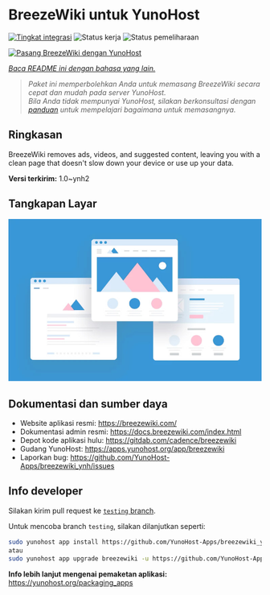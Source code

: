 <!--
N.B.: README ini dibuat secara otomatis oleh <https://github.com/YunoHost/apps/tree/master/tools/readme_generator>
Ini TIDAK boleh diedit dengan tangan.
-->

# BreezeWiki untuk YunoHost

[![Tingkat integrasi](https://dash.yunohost.org/integration/breezewiki.svg)](https://ci-apps.yunohost.org/ci/apps/breezewiki/) ![Status kerja](https://ci-apps.yunohost.org/ci/badges/breezewiki.status.svg) ![Status pemeliharaan](https://ci-apps.yunohost.org/ci/badges/breezewiki.maintain.svg)

[![Pasang BreezeWiki dengan YunoHost](https://install-app.yunohost.org/install-with-yunohost.svg)](https://install-app.yunohost.org/?app=breezewiki)

*[Baca README ini dengan bahasa yang lain.](./ALL_README.md)*

> *Paket ini memperbolehkan Anda untuk memasang BreezeWiki secara cepat dan mudah pada server YunoHost.*  
> *Bila Anda tidak mempunyai YunoHost, silakan berkonsultasi dengan [panduan](https://yunohost.org/install) untuk mempelajari bagaimana untuk memasangnya.*

## Ringkasan

BreezeWiki removes ads, videos, and suggested content, leaving you with a clean page that doesn't slow down your device or use up your data.

**Versi terkirim:** 1.0~ynh2

## Tangkapan Layar

![Tangkapan Layar pada BreezeWiki](./doc/screenshots/example.jpg)

## Dokumentasi dan sumber daya

- Website aplikasi resmi: <https://breezewiki.com/>
- Dokumentasi admin resmi: <https://docs.breezewiki.com/index.html>
- Depot kode aplikasi hulu: <https://gitdab.com/cadence/breezewiki>
- Gudang YunoHost: <https://apps.yunohost.org/app/breezewiki>
- Laporkan bug: <https://github.com/YunoHost-Apps/breezewiki_ynh/issues>

## Info developer

Silakan kirim pull request ke [`testing` branch](https://github.com/YunoHost-Apps/breezewiki_ynh/tree/testing).

Untuk mencoba branch `testing`, silakan dilanjutkan seperti:

```bash
sudo yunohost app install https://github.com/YunoHost-Apps/breezewiki_ynh/tree/testing --debug
atau
sudo yunohost app upgrade breezewiki -u https://github.com/YunoHost-Apps/breezewiki_ynh/tree/testing --debug
```

**Info lebih lanjut mengenai pemaketan aplikasi:** <https://yunohost.org/packaging_apps>
